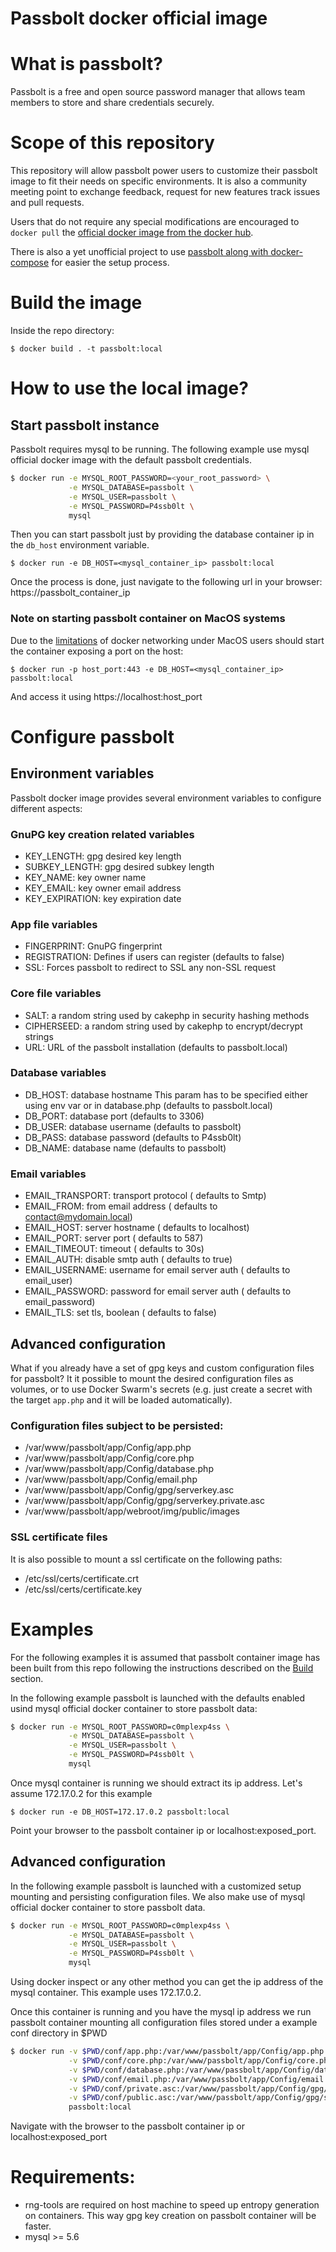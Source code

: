 # Passbolt docker official image

# What is passbolt?

Passbolt is a free and open source password manager that allows team members to
store and share credentials securely.

# Scope of this repository

This repository will allow passbolt power users to customize their passbolt image to fit their needs on
specific environments. It is also a community meeting point to exchange feedback, request for new features
track issues and pull requests.

Users that do not require any special modifications are encouraged to `docker pull` the
[official docker image from the docker hub](https://hub.docker.com/r/passbolt/passbolt/).

There is also a yet unofficial project to use [passbolt along with docker-compose](https://github.com/dlen/passbolt-compose) for easier the setup process.

# Build the image

Inside the repo directory:

`$ docker build . -t passbolt:local`

# How to use the local image?

## Start passbolt instance

Passbolt requires mysql to be running. The following example use mysql official docker image
with the default passbolt credentials.

```bash
$ docker run -e MYSQL_ROOT_PASSWORD=<your_root_password> \
             -e MYSQL_DATABASE=passbolt \
             -e MYSQL_USER=passbolt \
             -e MYSQL_PASSWORD=P4ssb0lt \
             mysql
```

Then you can start passbolt just by providing the database container ip in the `db_host` environment variable.

`$ docker run -e DB_HOST=<mysql_container_ip> passbolt:local`

Once the process is done, just navigate to the following url in your browser: https://passbolt_container_ip

### Note on starting passbolt container on MacOS systems

Due to the [limitations](https://docs.docker.com/docker-for-mac/networking/#known-limitations-use-cases-and-workarounds)
of docker networking under MacOS users should start the container exposing a port on the host:

`$ docker run -p host_port:443 -e DB_HOST=<mysql_container_ip> passbolt:local`

And access it using https://localhost:host_port

# Configure passbolt

## Environment variables

Passbolt docker image provides several environment variables to configure different aspects:

### GnuPG key creation related variables

* KEY_LENGTH:     gpg desired key length
* SUBKEY_LENGTH:  gpg desired subkey length
* KEY_NAME:       key owner name
* KEY_EMAIL:      key owner email address
* KEY_EXPIRATION: key expiration date

### App file variables

* FINGERPRINT:  GnuPG fingerprint
* REGISTRATION: Defines if users can register (defaults to false)
* SSL:          Forces passbolt to redirect to SSL any non-SSL request

### Core file variables

* SALT:       a random string used by cakephp in security hashing methods
* CIPHERSEED: a random string used by cakephp to encrypt/decrypt strings
* URL:        URL of the passbolt installation (defaults to passbolt.local)

### Database variables

* DB_HOST: database hostname This param has to be specified either using env var or in database.php (defaults to passbolt.local)
* DB_PORT: database port     (defaults to 3306)
* DB_USER: database username (defaults to passbolt)
* DB_PASS: database password (defaults to P4ssb0lt)
* DB_NAME: database name     (defaults to passbolt)

### Email variables

* EMAIL_TRANSPORT: transport protocol             ( defaults to Smtp)
* EMAIL_FROM:      from email address             ( defaults to contact@mydomain.local)
* EMAIL_HOST:      server hostname                ( defaults to localhost)
* EMAIL_PORT:      server port                    ( defaults to 587)
* EMAIL_TIMEOUT:   timeout                        ( defaults to 30s)
* EMAIL_AUTH:      disable smtp auth              ( defaults to true)
* EMAIL_USERNAME:  username for email server auth ( defaults to email_user)
* EMAIL_PASSWORD:  password for email server auth ( defaults to email_password)
* EMAIL_TLS:       set tls, boolean               ( defaults to false)

## Advanced configuration

What if you already have a set of gpg keys and custom configuration files for passbolt?
It it possible to mount the desired configuration files as volumes, or to use
Docker Swarm's secrets (e.g. just create a secret with the target `app.php` and
it will be loaded automatically).

### Configuration files subject to be persisted:

* /var/www/passbolt/app/Config/app.php
* /var/www/passbolt/app/Config/core.php
* /var/www/passbolt/app/Config/database.php
* /var/www/passbolt/app/Config/email.php
* /var/www/passbolt/app/Config/gpg/serverkey.asc
* /var/www/passbolt/app/Config/gpg/serverkey.private.asc
* /var/www/passbolt/app/webroot/img/public/images

### SSL certificate files

It is also possible to mount a ssl certificate on the following paths:

* /etc/ssl/certs/certificate.crt
* /etc/ssl/certs/certificate.key

# Examples

For the following examples it is assumed that passbolt container image has been built from this repo following the instructions
described on the [Build](#build-the-image) section.

In the following example passbolt is launched with the defaults enabled usind mysql official docker container to store passbolt data:

```bash
$ docker run -e MYSQL_ROOT_PASSWORD=c0mplexp4ss \
             -e MYSQL_DATABASE=passbolt \
             -e MYSQL_USER=passbolt \
             -e MYSQL_PASSWORD=P4ssb0lt \
             mysql
```

Once mysql container is running we should extract its ip address. Let's assume 172.17.0.2 for this example

`$ docker run -e DB_HOST=172.17.0.2 passbolt:local`

Point your browser to the passbolt container ip or localhost:exposed_port.

## Advanced configuration

In the following example passbolt is launched with a customized setup mounting and persisting configuration files. We also make use of
mysql official docker container to store passbolt data.

```bash
$ docker run -e MYSQL_ROOT_PASSWORD=c0mplexp4ss \
             -e MYSQL_DATABASE=passbolt \
             -e MYSQL_USER=passbolt \
             -e MYSQL_PASSWORD=P4ssb0lt \
             mysql
```

Using docker inspect or any other method you can get the ip address of the mysql container. This example uses 172.17.0.2.

Once this container is running and you have the mysql ip address we run passbolt container mounting all configuration files stored
under a example conf directory in $PWD

```bash
$ docker run -v $PWD/conf/app.php:/var/www/passbolt/app/Config/app.php \
             -v $PWD/conf/core.php:/var/www/passbolt/app/Config/core.php \
             -v $PWD/conf/database.php:/var/www/passbolt/app/Config/database.php \
             -v $PWD/conf/email.php:/var/www/passbolt/app/Config/email.php \
             -v $PWD/conf/private.asc:/var/www/passbolt/app/Config/gpg/serverkey.private.asc \
             -v $PWD/conf/public.asc:/var/www/passbolt/app/Config/gpg/serverkey.asc \
             passbolt:local
```

Navigate with the browser to the passbolt container ip or localhost:exposed_port

# Requirements:

* rng-tools are required on host machine to speed up entropy generation on containers. This way gpg key creation on passbolt container will be faster.
* mysql >= 5.6
